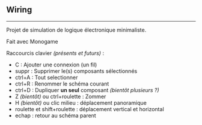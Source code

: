 ## Wiring

---

Projet de simulation de logique électronique minimaliste.

Fait avec Monogame


Raccourcis clavier *(présents et futurs)* :
* C : Ajouter une connexion (un fil)
* suppr : Supprimer le(s) composants sélectionnés
* ctrl+A : Tout selectionner
* ctrl+R : Renommer le schéma courant
* ctrl+D : Dupliquer **un seul** composant *(bientôt plusieurs ?)*
* Z *(bientôt)* ou ctrl+roulette : Zommer
* H *(bientôt)* ou clic milieu : déplacement panoramique
* roulette et shift+roulette : déplacement vertical et horizontal
* echap : retour au schéma parent
